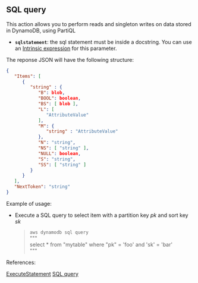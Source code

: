 ## SQL query

This action allows you to perform reads and singleton writes on data stored in DynamoDB, using PartiQL

- **`sqlstatement`**: the sql statement must be inside a docstring. You can use an [Intrinsic expression](https://github.com/DasAng/phobo-release/blob/master/docs/intrinsic_expression.md) for this parameter.

The reponse JSON will have the following structure:

```json
{
   "Items": [ 
      { 
         "string" : { 
            "B": blob,
            "BOOL": boolean,
            "BS": [ blob ],
            "L": [ 
               "AttributeValue"
            ],
            "M": { 
               "string" : "AttributeValue"
            },
            "N": "string",
            "NS": [ "string" ],
            "NULL": boolean,
            "S": "string",
            "SS": [ "string" ]
         }
      }
   ],
   "NextToken": "string"
}
```

Example of usage:

- Execute a SQL query to select item with a partition key *pk* and sort key *sk*

    > `aws dynamodb sql query`  
    > """  
    > select * from "mytable" where "pk" = 'foo' and 'sk' = 'bar'  
    > """

References:

[ExecuteStatement](https://docs.aws.amazon.com/amazondynamodb/latest/APIReference/API_ExecuteStatement.html)
[SQL query](https://github.com/DasAng/phobo-release/blob/master/docs/aws_dynamodb_actions.md#sql-query)